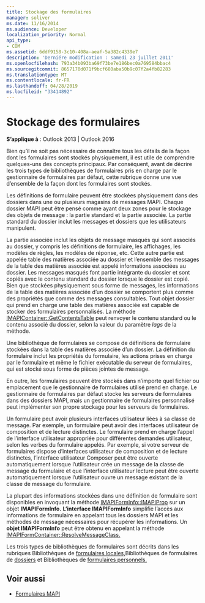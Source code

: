 ```yaml
---
title: Stockage des formulaires
manager: soliver
ms.date: 11/16/2014
ms.audience: Developer
localization_priority: Normal
api_type:
- COM
ms.assetid: 6ddf9158-3c10-408a-aeaf-5a382c4339e7
description: 'Derniére modification : samedi 23 juillet 2011'
ms.openlocfilehash: 793a34b093ba69f73be7e186bec0a769584bbac4
ms.sourcegitcommit: 8657170d071f9bcf680aba50b9c07f2a4fb82283
ms.translationtype: MT
ms.contentlocale: fr-FR
ms.lasthandoff: 04/28/2019
ms.locfileid: "33414892"
---
```

# <a name="form-storage"></a>Stockage des formulaires

**S’applique à** : Outlook 2013 | Outlook 2016 
  
Bien qu’il ne soit pas nécessaire de connaître tous les détails de la façon dont les formulaires sont stockés physiquement, il est utile de comprendre quelques-uns des concepts principaux. Par conséquent, avant de décrire les trois types de bibliothèques de formulaires pris en charge par le gestionnaire de formulaires par défaut, cette rubrique donne une vue d’ensemble de la façon dont les formulaires sont stockés.
  
Les définitions de formulaire peuvent être stockées physiquement dans des dossiers dans une ou plusieurs magasins de messages MAPI. Chaque dossier MAPI peut être pensé comme ayant deux zones pour le stockage des objets de message : la partie standard et la partie associée. La partie standard du dossier inclut les messages et dossiers que les utilisateurs manipulent.
  
La partie associée inclut les objets de message masqués qui sont associés au dossier, y compris les définitions de formulaire, les affichages, les modèles de règles, les modèles de réponse, etc. Cette autre partie est appelée table des matières associée au dossier et l’ensemble des messages de la table des matières associée est appelé informations associées au dossier. Les messages masqués font partie intégrante du dossier et sont copiés avec le contenu standard du dossier lorsque le dossier est copié. Bien que stockées physiquement sous forme de messages, les informations de la table des matières associée d’un dossier se comportent plus comme des propriétés que comme des messages consultables. Tout objet dossier qui prend en charge une table des matières associée est capable de stocker des formulaires personnalisés. La méthode [IMAPIContainer::GetContentsTable](imapicontainer-getcontentstable.md) peut renvoyer le contenu standard ou le contenu associé du dossier, selon la valeur du paramètre  _lags_ de la méthode. 
  
Une bibliothèque de formulaires se compose de définitions de formulaire stockées dans la table des matières associée d’un dossier. La définition du formulaire inclut les propriétés du formulaire, les actions prises en charge par le formulaire et même le fichier exécutable du serveur de formulaires, qui est stocké sous forme de pièces jointes de message.
  
En outre, les formulaires peuvent être stockés dans n’importe quel fichier ou emplacement que le gestionnaire de formulaires utilisé prend en charge. Le gestionnaire de formulaires par défaut stocke les serveurs de formulaires dans des dossiers MAPI, mais un gestionnaire de formulaires personnalisé peut implémenter son propre stockage pour les serveurs de formulaires.
  
Un formulaire peut avoir plusieurs interfaces utilisateur liées à sa classe de message. Par exemple, un formulaire peut avoir des interfaces utilisateur de composition et de lecture distinctes. Le formulaire prend en charge l’appel de l’interface utilisateur appropriée pour différentes demandes utilisateur, selon les verbes du formulaire appelés. Par exemple, si votre serveur de formulaires dispose d’interfaces utilisateur de composition et de lecture distinctes, l’interface utilisateur Composer peut être ouverte automatiquement lorsque l’utilisateur crée un message de la classe de message du formulaire et que l’interface utilisateur lecture peut être ouverte automatiquement lorsque l’utilisateur ouvre un message existant de la classe de message du formulaire.
  
La plupart des informations stockées dans une définition de formulaire sont disponibles en invoquant la méthode [IMAPIFormInfo::IMAPIProp](imapiforminfoimapiprop.md) sur un objet **IMAPIFormInfo.** **L’interface IMAPIFormInfo** simplifie l’accès aux informations de formulaire en appelant tous les dossiers MAPI et les méthodes de message nécessaires pour récupérer les informations. Un **objet IMAPIFormInfo** peut être obtenu en appelant la méthode [IMAPIFormContainer::ResolveMessageClass.](imapiformcontainer-resolvemessageclass.md) 
  
Les trois types de bibliothèques de formulaires sont décrits dans les rubriques Bibliothèques de [formulaires locales,](local-form-libraries.md)Bibliothèques de formulaires de [dossiers](folder-form-libraries.md) et Bibliothèques de [formulaires personnels.](personal-form-libraries.md)
  
## <a name="see-also"></a>Voir aussi

- [Formulaires MAPI](mapi-forms.md)

